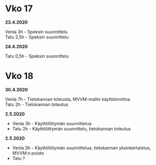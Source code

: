 # Vko 17

**23.4.2020**

Venla 3h - Speksin suunnittelu  
Tatu 2,5h - Speksin suunnittelu

**24.4.2020**

Tatu 0,5h - Speksin suunnittelu

# Vko 18

**30.4.2020**

Venla 7h - Tietokannan toteusta, MVVM-mallin käyttöönottoa  
Tatu 2h - Tietokannan toteutus

**2.5.2020**

* Venla  3h - Käyttöliittymän suunnittelua
* Tatu 2h - Käyttöliittymän suunnittelu, tietokannan toteutus

**2.5.2020**

* Venla  3h - Käyttöliittymän suunnittelua, tietokannan yksinkertaistus, MVVM:n poisto
* Tatu ?

